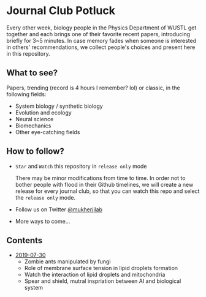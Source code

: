 # Journal Club Potluck

Every other week, biology people in the Physics Department of WUSTL get together and each brings one of their favorite recent papers, introducing briefly for 3~5 minutes. In case memory fades when someone is interested in others' recommendations, we collect people's choices and present here in this repository.

## What to see?

Papers, trending (record is 4 hours I remember? lol) or classic, in the following fields:

- System biology / synthetic biology
- Evolution and ecology
- Neural science
- Biomechanics
- Other eye-catching fields

## How to follow?

- `Star` and `Watch` this repository in `release only` mode

    There may be minor modifications from time to time. In order not to bother people with flood in their Github timelines, we will create a new release for every journal club, so that you can watch this repo and select the `release only` mode.
    
- Follow us on Twitter [@mukherjilab](https://twitter.com/mukherjilab)

- More ways to come...

## Contents

- [2019-07-30](/History/2019_07_30.md)
    * Zombie ants manipulated by fungi
    * Role of membrane surface tension in lipid droplets formation
    * Watch the interaction of lipid droplets and mitochondria  
    * Spear and shield, mutral inspriation between AI and biological system